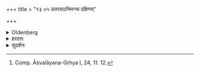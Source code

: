 +++
title = "१३ ०५ उत्तरयाऽभिमन्त्र्य दक्षिणम्"

+++

<details><summary>Oldenberg</summary>

5. [^2]  (The guest) should recite the next (verse, II, 9, 10) over (that water) and should stretch out the right foot first to a Brāhmaṇa, the left to a Śūdra.


[^2]:  Comp. Āśvalāyana-Gṛhya I, 24, 11. 12.
</details>

<details><summary>हरदत्तः</summary>

अथ पूज्यमानस्ता अपः उत्तरयर्चा "आपः पादावनेजनी"रित्येतयाऽभिमन्त्र्य प्रक्षालयित्रे **"ब्राह्मणाय"** दक्षिणं पादं पूर्वं **प्रयच्छेत्** प्रसारयेत् ।
**सव्यं शूद्राय** क्षत्रियवैश्याभ्यामनियमः ।
पुंलिङ्गस्याविवक्षितत्वात् ।
स्त्रीष्वप्येवम् ।
"स्त्री प्रक्षालयति पुमानभिषिञ्चति ।
विपरीतमेके" (बौ. गृ.१-२.) इति कल्पान्तरम् ।
पत्नीयजमानौ जङ्घे धावत इति यज्ञे विशेषः ।
आपः पाद्या इति प्रकरणादेव सिद्धे पादग्रहणमुत्तरत्र पादप्रत्ययो माभूदित्येवमर्थम् ।
तेन प्रक्षालयित्रुपस्पर्शनं पादे न भवति ॥५॥
</details>

<details><summary>सुदर्शनः</summary>

अथ पूज्यस्ता अपः "आपः पादावनेजनीः" इत्येतयाऽभिमन्त्र्य प्रथमं **दक्षिणं पादं ब्राह्मणाय** प्रक्षालयित्रे **प्रयच्छेत्** ।
शूद्राय तु पूर्वं सव्यम् ।
अत्र ब्राह्मणशूद्रावेव प्रक्षालयितारौ, न तु राजन्यवैश्यौ; तयोरनभिधानात् ।
अन्ये तु– क्षत्रियवैश्याभ्यां अनियमेन पूर्वं पादं प्रयच्छेदिति ॥५॥
</details>
